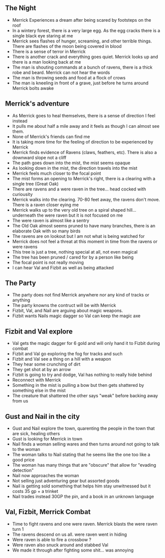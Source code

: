 ## The Night
- Merrick Experiences a dream after being scared by footsteps on the roof
- In a wintery forest, there is a very large egg. As the egg cracks there is a single black eye staring at me
- Merrick sees flashes of hunger, screaming, and other terrible things. There are flashes of the moon being covered in blood
- There is a sense of terror in Merrick
- There is another crack and everything goes quiet. Merrick looks up and there is a man looking back at me
- The man is shouting commands at a bunch of ravens, there is a thick robe and beard. Merrick can not hear the words
- The man is throwing seeds and food at a flock of crows
- The man is kneeling in front of a grave, just before he turns around Merrick bolts awake

## Merrick's adventure

- As Merrick goes to heal themselves, there is a sense of direction I feel instead
- It pulls me about half a mile away and it feels as though I can almost see them.
- None of Merrick's friends can find me
- It is taking more time for the feeling of direction to be experienced by Merrick
- Merrick finds evidence of Ravens (claws, feathers, etc). There is also a downward slope not a cliff
- The path goes down into the mist, the mist seems opaque
- As looking down in the mist, the direction travels into the mist
- Merrick feels much closer to the focal point
- The mist forms an opening to Merrick's right, there is a clearing with a single tree (Great Oak)
- There are ravens and a were raven in the tree... head cocked with curiousity
- Merrick walks into the clearing. 70-80 feet away, the ravens don't move. There is a raven closer eying me
- Merrick walks up to the very old tree on a spiral shaped hill... underneath the were raven but it is not focused on me
- The were raven is almost like a sentry
- The Old Oak almost seems pruned to have many branches, there is an elaborate Oak with so many birds
- The ravens are on lookout but I am not what is being watched for
- Merrick does not feel a threat at this moment in time from the ravens or were ravens
- This tree is just a tree, nothing special at all, not even magical
- The tree has been pruned / cared for by a person like being
- The focal point is not really moving
- I can hear Val and Fizbit as well as being attacked

## The Party

- The party does not find Merrick anywhere nor any kind of tracks or anything
- The party knowns the contruct will be with Merrick
- Fizbit, Val, and Nail are arguing about magic weapons.
- Fizbit wants Nails magic dagger so Val can keep the magic axe

## Fizbit and Val explore

- Val gets the magic dagger for 6 gold and will only hand it to Fizbit during combat
- Fizbit and Val go exploring the fog for tracks and such
- Fizbit and Val see a thing on a hill with a weapon
- They hear some crunching of dirt
- They get shot at by an arrow
- Fizbit is going to try and dodge, Val has nothing to really hide behind
- Reconnect with Merrick
- Something in the mist is pulling a bow but then gets shattered by something else in the mist
- The creature that shattered the other says "weak" before backing away from us

## Gust and Nail in the city

- Gust and Nail explore the town, quarenting the people in the town that are sick, healing others 
- Gust is looking for Merrick in town
- Nail finds a woman selling wares and then turns around not going to talk to the woman
- The woman talks to Nail stating that he seems like the one too like a good price
- The woman has many things that are "obscure" that allow for "evading detection"
- Nail now approaches the woman
- Not selling just adventuring gear but assorted goods
- Nail is getting sold something that helps him stay unwitnessed but it costs 35 gp + a trinket
- Nail trades instead 30GP the pin, and a book in an unknown language

## Val, Fizbit, Merrick Combat

- Time to fight ravens and one were raven. Merrick blasts the were raven turn 1
- The ravens descend on us all. were raven went in hiding
- Were raven is able to fire a crossbow ?
- Were raven also snuck around and stabbed Val
- We made it through after fighting some shit... was annoying
